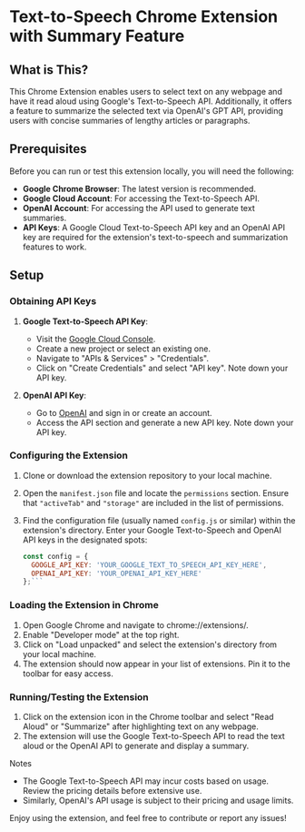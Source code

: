 # Text-to-Speech Chrome Extension with Summary Feature

## What is This?

This Chrome Extension enables users to select text on any webpage and have it read aloud using Google's Text-to-Speech API. Additionally, it offers a feature to summarize the selected text via OpenAI's GPT API, providing users with concise summaries of lengthy articles or paragraphs.

## Prerequisites

Before you can run or test this extension locally, you will need the following:

- **Google Chrome Browser**: The latest version is recommended.
- **Google Cloud Account**: For accessing the Text-to-Speech API.
- **OpenAI Account**: For accessing the API used to generate text summaries.
- **API Keys**: A Google Cloud Text-to-Speech API key and an OpenAI API key are required for the extension's text-to-speech and summarization features to work.

## Setup

### Obtaining API Keys

1. **Google Text-to-Speech API Key**:
   - Visit the [Google Cloud Console](https://console.cloud.google.com/).
   - Create a new project or select an existing one.
   - Navigate to "APIs & Services" > "Credentials".
   - Click on "Create Credentials" and select "API key". Note down your API key.

2. **OpenAI API Key**:
   - Go to [OpenAI](https://openai.com/) and sign in or create an account.
   - Access the API section and generate a new API key. Note down your API key.

### Configuring the Extension

1. Clone or download the extension repository to your local machine.

2. Open the `manifest.json` file and locate the `permissions` section. Ensure that `"activeTab"` and `"storage"` are included in the list of permissions.

3. Find the configuration file (usually named `config.js` or similar) within the extension's directory. Enter your Google Text-to-Speech and OpenAI API keys in the designated spots:

   ```javascript
   const config = {
     GOOGLE_API_KEY: 'YOUR_GOOGLE_TEXT_TO_SPEECH_API_KEY_HERE',
     OPENAI_API_KEY: 'YOUR_OPENAI_API_KEY_HERE'
   };```
   
### Loading the Extension in Chrome

1. Open Google Chrome and navigate to chrome://extensions/.
2. Enable "Developer mode" at the top right.
3. Click on "Load unpacked" and select the extension's directory from your local machine.
4. The extension should now appear in your list of extensions. Pin it to the toolbar for easy access.

### Running/Testing the Extension

1. Click on the extension icon in the Chrome toolbar and select "Read Aloud" or "Summarize" after highlighting text on any webpage.
2. The extension will use the Google Text-to-Speech API to read the text aloud or the OpenAI API to generate and display a summary.

Notes

- The Google Text-to-Speech API may incur costs based on usage. Review the pricing details before extensive use.
- Similarly, OpenAI's API usage is subject to their pricing and usage limits.

Enjoy using the extension, and feel free to contribute or report any issues!
